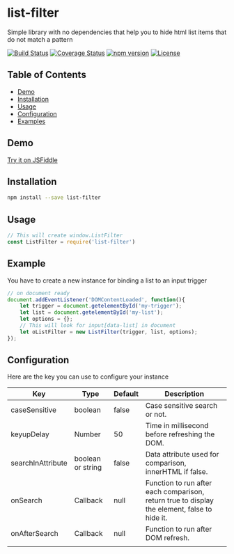 # list-filter
Simple library with no dependencies that help you to hide html list items that do not match a pattern

[![Build Status](https://travis-ci.com/mp3000mp/list-filter.svg?branch=master)](https://travis-ci.com/mp3000mp/list-filter)
[![Coverage Status](https://coveralls.io/repos/github/mp3000mp/list-filter/badge.svg?branch=master)](https://coveralls.io/github/mp3000mp/list-filter?branch=master)
[![npm version](https://badge.fury.io/js/list-filter.svg)](https://badge.fury.io/js/list-filter)
[![License](https://img.shields.io/badge/License-Apache%202.0-blue.svg)](https://opensource.org/licenses/Apache-2.0)
 
Table of Contents
-----------------

 - [Demo](#demo)
 - [Installation](#installation)
 - [Usage](#usage)
 - [Configuration](#configuration)
 - [Examples](#examples)


Demo
----

[Try it on JSFiddle](https://jsfiddle.net/g9u6ybsp/)


Installation
------------

```sh
npm install --save list-filter
```


Usage
-----

```js
// This will create window.ListFilter
const ListFilter = require('list-filter')
```


Example
--------

You have to create a new instance for binding a list to an input trigger
```js
// on document ready
document.addEventListener('DOMContentLoaded', function(){
    let trigger = document.getelementById('my-trigger');
    let list = document.getelementById('my-list');
    let options = {};
    // This will look for input[data-list] in document
    let oListFilter = new ListFilter(trigger, list, options);
});
```


Configuration
--------

Here are the key you can use to configure your instance

| Key               | Type           | Default | Description                                                                                  |
|-------------------|----------------|---------|----------------------------------------------------------------------------------------------|
| caseSensitive     | boolean        | false   | Case sensitive search or not.                                                                |
| keyupDelay        | Number         | 50      | Time in millisecond before refreshing the DOM.                                               |
| searchInAttribute | boolean or string | false   | Data attribute used for comparison, innerHTML if false.                                      |
| onSearch          | Callback       | null    | Function to run after each comparison, return true to display the element, false to hide it. |
| onAfterSearch     | Callback       | null    | Function to run after DOM refresh.                                                           |
|                   |                |         |     
